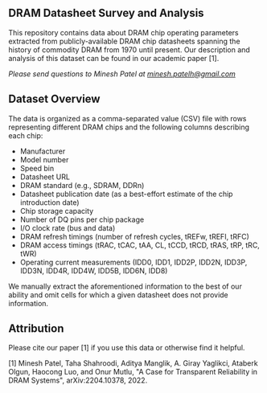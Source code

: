 ## DRAM Datasheet Survey and Analysis

This repository contains data about DRAM chip operating parameters extracted
from publicly-available DRAM chip datasheets spanning the history of commodity
DRAM from 1970 until present. Our description and analysis of this dataset can
be found in our academic paper [1].
 
*Please send questions to Minesh Patel at minesh.patelh@gmail.com*

## Dataset Overview

The data is organized as a comma-separated value (CSV) file with rows
representing different DRAM chips and the following columns describing each
chip:

+ Manufacturer
+ Model number
+ Speed bin
+ Datasheet URL
+ DRAM standard (e.g., SDRAM, DDRn)
+ Datasheet publication date (as a best-effort estimate of the chip introduction date)
+ Chip storage capacity
+ Number of DQ pins per chip package
+ I/O clock rate (bus and data)
+ DRAM refresh timings (number of refresh cycles, tREFw, tREFI, tRFC)
+ DRAM access timings (tRAC, tCAC, tAA, CL, tCCD, tRCD, tRAS, tRP, tRC, tWR)
+ Operating current measurements (IDD0, IDD1, IDD2P, IDD2N, IDD3P, IDD3N, IDD4R, IDD4W, IDD5B, IDD6N, IDD8)

We manually extract the aforementioned information to the best of our ability
and omit cells for which a given datasheet does not provide information.

## Attribution

Please cite our paper [1] if you use this data or otherwise find it helpful.

\[1\] Minesh Patel, Taha Shahroodi, Aditya Manglik, A. Giray Yaglikci, Ataberk Olgun, Haocong Luo, and Onur Mutlu, "A Case for Transparent Reliability in DRAM Systems", arXiv:2204.10378, 2022.
